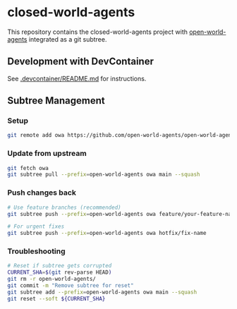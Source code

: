 # closed-world-agents

This repository contains the closed-world-agents project with [open-world-agents](https://github.com/open-world-agents/open-world-agents) integrated as a git subtree.

## Development with DevContainer

See [.devcontainer/README.md](.devcontainer/README.md) for instructions.

## Subtree Management

### Setup
```bash
git remote add owa https://github.com/open-world-agents/open-world-agents
```

### Update from upstream
```bash
git fetch owa
git subtree pull --prefix=open-world-agents owa main --squash
```

### Push changes back
```bash
# Use feature branches (recommended)
git subtree push --prefix=open-world-agents owa feature/your-feature-name

# For urgent fixes
git subtree push --prefix=open-world-agents owa hotfix/fix-name
```

<!-- Following does not work, it's wrong information. -->

<!-- ### Push with hidden commit history (clean single commit)

When you want to push changes to open-world-agents without exposing the detailed commit history from closed-world-agents:

```bash
# Create a single commit with just the subtree changes
SHA=$(git subtree split --prefix=open-world-agents HEAD)

# Push that single commit to a branch on the remote
git push owa ${SHA}:refs/heads/feature/your-feature-name

# Or for main branch (use with caution)
git push owa ${SHA}:main
``` -->

### Troubleshooting
```bash
# Reset if subtree gets corrupted
CURRENT_SHA=$(git rev-parse HEAD)
git rm -r open-world-agents/
git commit -m "Remove subtree for reset"
git subtree add --prefix=open-world-agents owa main --squash
git reset --soft ${CURRENT_SHA}
```
